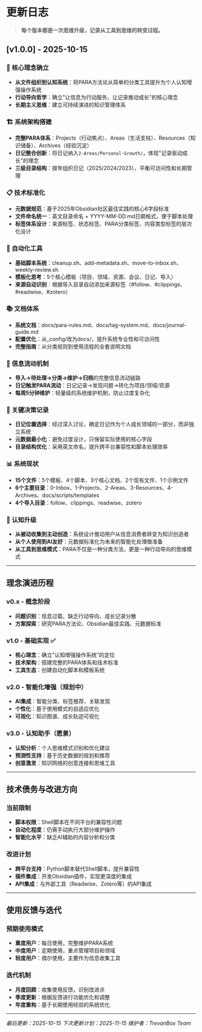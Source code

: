 # 更新日志

> **每个版本都是一次思维升级，记录从工具到思维的转变过程。**

## [v1.0.0] - 2025-10-15

### 🚀 核心理念确立
- **从文件组织到认知系统**：将PARA方法论从简单的分类工具提升为个人认知增强操作系统
- **行动导向哲学**：确立"让信息为行动服务，让记录推动成长"的核心理念
- **长期主义思维**：建立可持续演进的知识管理体系

### 🏗️ 系统架构搭建
- **完整PARA体系**：Projects（行动焦点）、Areas（生活支柱）、Resources（知识储备）、Archives（经验沉淀）
- **日记整合创新**：将日记纳入`2-Areas/Personal-Growth/`，体现"记录驱动成长"的理念
- **三级目录结构**：按年组织日记（2025/2024/2023），平衡可访问性和长期管理

### 📋 技术标准化
- **元数据规范**：基于2025年Obsidian社区最佳实践的核心6字段标准
- **文件命名统一**：英文目录命名 + YYYY-MM-DD.md日期格式，便于脚本处理
- **标签体系设计**：来源标签、状态标签、PARA分类标签、内容类型标签的层次化设计

### 🤖 自动化工具
- **基础脚本系统**：cleanup.sh、add-metadata.sh、move-to-inbox.sh、weekly-review.sh
- **模板化思考**：5个核心模板（项目、领域、资源、会议、日记、导入）
- **来源自动识别**：根据导入目录自动添加来源标签（#follow、#clippings、#readwise、#zotero）

### 📚 文档体系
- **系统文档**：docs/para-rules.md、docs/tag-system.md、docs/journal-guide.md
- **配置优化**：从_config/改为docs/，提升系统专业性和可访问性
- **完整指南**：从分类规则到使用流程的全套说明文档

### 🔄 信息流动机制
- **导入→待处理→分类→维护→归档**的完整信息流动链路
- **日记触发PARA流动**：日记记录→发现问题→转化为项目/领域/资源
- **每周5分钟维护**：轻量级的系统维护机制，防止过度复杂化

### 🎯 关键决策记录
- **日记位置选择**：经过深入讨论，确定日记作为个人成长领域的一部分，而非独立系统
- **元数据最小化**：避免过度设计，只保留实际使用的核心字段
- **目录结构优化**：采用英文命名，提升跨平台兼容性和脚本处理效率

### 📊 系统现状
- **15个文件**：5个模板、4个脚本、3个核心文档、2个现有文件、1个示例文件
- **6个主要目录**：0-Inbox、1-Projects、2-Areas、3-Resources、4-Archives、docs/scripts/templates
- **4个导入目录**：follow、clippings、readwise、zotero

### 🧠 认知升级
- **从被动收集到主动创造**：系统设计推动用户从信息消费者转变为知识创造者
- **从个人使用到AI友好**：元数据标准化为未来的智能化处理做准备
- **从工具到思维模式**：PARA不仅是一种分类方法，更是一种行动导向的思维模式

---

## 理念演进历程

### v0.x - 概念阶段
- **问题识别**：信息过载、缺乏行动导向、成长记录分散
- **方案探索**：研究PARA方法论、Obsidian最佳实践、元数据标准

### v1.0 - 基础实现 ✅
- **核心理念**：确立"认知增强操作系统"的定位
- **技术架构**：搭建完整的PARA体系和技术标准
- **工具生态**：创建自动化脚本和模板系统

### v2.0 - 智能化增强（规划中）
- **AI集成**：智能分类、标签推荐、关联发现
- **个性化**：基于使用模式的自适应优化
- **可视化**：知识图谱、成长轨迹可视化

### v3.0 - 认知助手（愿景）
- **认知分析**：个人思维模式识别和优化建议
- **预测性支持**：基于历史数据的规划和推荐
- **创意激发**：知识网络的创意连接和思维工具

---

## 技术债务与改进方向

### 当前限制
- **脚本权限**：Shell脚本在不同平台的兼容性问题
- **自动化程度**：仍需手动执行大部分维护操作
- **智能化水平**：缺乏AI辅助的内容分析和分类

### 改进计划
- **跨平台支持**：Python脚本替代Shell脚本，提升兼容性
- **插件集成**：开发Obsidian插件，实现更深度的集成
- **API集成**：与外部工具（Readwise、Zotero等）的API集成

---

## 使用反馈与迭代

### 预期使用模式
- **重度用户**：每日使用，完整维护PARA系统
- **中度用户**：定期使用，重点管理项目和领域
- **轻度用户**：偶尔使用，主要作为信息收集工具

### 迭代机制
- **月度回顾**：收集使用反馈，识别改进点
- **季度更新**：根据反馈进行功能优化和调整
- **年度重构**：基于长期使用经验的系统优化

---

*最后更新：2025-10-15*
*下次更新计划：2025-11-15*
*维护者：TrevanBox Team*